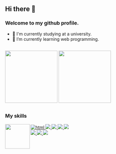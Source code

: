 ## Hi there 👻
### Welcome to my github profile.

- 🍪 I'm currently studying at a university.
- 🍪 I’m currently learning web programming.
##
<div>
  <img height="170em" src="https://github-readme-stats.vercel.app/api?username=Dbaljeet&show_icons=true&theme=github_dark">
  <img height="170em" src="https://github-readme-stats.vercel.app/api/top-langs/?username=Dbaljeet&layout=compact&langs_count=7&theme=github_dark"/>
</div>

##

### My skills

<div style="display : inline_block">
  <img align="left" height="80em" src="https://c.tenor.com/vYhrJmhMswcAAAAi/pokemon-snorlax.gif"/>
  <a href="https://github.com/Dbaljeet" target="__blank">
  <img alt="html" src="https://img.shields.io/badge/HTML5-E34F26?style=for-the-badge&logo=html5&logoColor=white">
  <img src="https://img.shields.io/badge/Python-3776AB?style=for-the-badge&logo=python&logoColor=white">
  <img src="https://img.shields.io/badge/CSS3-1572B6?style=for-the-badge&logo=css3&logoColor=white">
  <img src="https://img.shields.io/badge/JavaScript-323330?style=for-the-badge&logo=javascript&logoColor=F7DF1E">
  <img src="https://img.shields.io/badge/Java-ED8B00?style=for-the-badge&logo=java&logoColor=white">
  </a>
  <br>
  <a href="https://github.com/Dbaljeet" target="__blank">
  <img src="https://img.shields.io/badge/PostgreSQL-316192?style=for-the-badge&logo=postgresql&logoColor=white">
  <img src="https://img.shields.io/badge/Unity-100000?style=for-the-badge&logo=unity&logoColor=white">
  <img src="https://aleen42.github.io/badges/src/photoshop.svg">
  </a>
</div>



##


<!-- PARA PONER REPOSITORIOS
### Repos.

<div style="display : inline_block">
  <img align="right" height="250em" src="https://c.tenor.com/itjFesV8_RUAAAAi/soulja-boy-pepe.gif"/>
</div>

<a style="display : inline_block" href="https://github.com/Dbaljeet/Dbaljeet">
  <img align="center" src="https://github-readme-stats.vercel.app/api/pin/?username=Dbaljeet&repo=Dbaljeet&theme=github_dark" />
</a>
<br><br><br><br><br>
-->



<!--
**Dbaljeet/Dbaljeet** is a ✨ _special_ ✨ repository because its `README.md` (this file) appears on your GitHub profile.
https://c.tenor.com/q1A3UVgCQC0AAAAi/pepega-reading.gif
Here are some ideas to get you started:

- 🔭 I’m currently working on ...
- 🌱 I’m currently learning ...
- 👯 I’m looking to collaborate on ...
- 🤔 I’m looking for help with ...
- 💬 Ask me about ...
- 📫 How to reach me: ...
- 😄 Pronouns: ...
- ⚡ Fun fact: ...
-->

